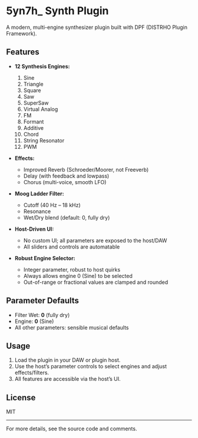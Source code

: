 # 5yn7h_ Synth Plugin

A modern, multi-engine synthesizer plugin built with DPF (DISTRHO Plugin Framework).

## Features

- **12 Synthesis Engines:**
	1. Sine
	2. Triangle
	3. Square
	4. Saw
	5. SuperSaw
	6. Virtual Analog
	7. FM
	8. Formant
	9. Additive
	10. Chord
	11. String Resonator
	12. PWM

- **Effects:**
	- Improved Reverb (Schroeder/Moorer, not Freeverb)
	- Delay (with feedback and lowpass)
	- Chorus (multi-voice, smooth LFO)

- **Moog Ladder Filter:**
	- Cutoff (40 Hz – 18 kHz)
	- Resonance
	- Wet/Dry blend (default: 0, fully dry)

- **Host-Driven UI:**
	- No custom UI; all parameters are exposed to the host/DAW
	- All sliders and controls are automatable

- **Robust Engine Selector:**
	- Integer parameter, robust to host quirks
	- Always allows engine 0 (Sine) to be selected
	- Out-of-range or fractional values are clamped and rounded

## Parameter Defaults

- Filter Wet: **0** (fully dry)
- Engine: **0** (Sine)
- All other parameters: sensible musical defaults

## Usage

1. Load the plugin in your DAW or plugin host.
2. Use the host’s parameter controls to select engines and adjust effects/filters.
3. All features are accessible via the host’s UI.

## License
MIT

---

For more details, see the source code and comments.


